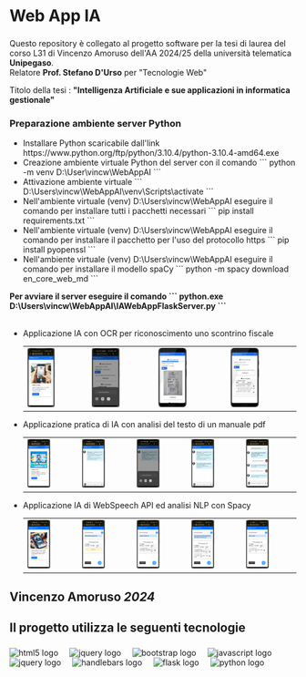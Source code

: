 <h1 align="left">Web App IA </h1>

###

<p align="left">Questo repository è collegato al progetto software per la tesi di laurea del corso L31 di Vincenzo Amoruso dell'AA 2024/25 della università telematica <b>Unipegaso</b>. <br/>Relatore <b>Prof. Stefano D&apos;Urso</b> per &quot;Tecnologie Web&quot;</p>
<p align="left">Titolo della tesi : <b>&quot;Intelligenza Artificiale e sue applicazioni in informatica gestionale&quot;</b></p>
<h3 align="left">Preparazione ambiente server Python</h3>
<ul>
  <li>Installare Python scaricabile dall'link 
    https://www.python.org/ftp/python/3.10.4/python-3.10.4-amd64.exe
  </li>
  <li>Creazione ambiente virtuale Python del server con il comando
    ```
    python -m venv D:\User\vincw\WebAppAI
    ```
  </li>
  <li>Attivazione ambiente virtuale 
    ```
    D:\Users\vincw\WebAppAI\venv\Scripts\activate 
    ```
  </li>
   <li>Nell'ambiente virtuale (venv) D:\Users\vincw\WebAppAI  eseguire il comando per installare tutti i pacchetti necessari
    ```
    pip install requirements.txt 
    ```
  </li>
  <li>Nell'ambiente virtuale (venv) D:\Users\vincw\WebAppAI  eseguire il comando per installare il pacchetto per l'uso del protocollo https
    ```
    pip install pyopenssl 
    ```
  </li>
  <li>Nell'ambiente virtuale (venv) D:\Users\vincw\WebAppAI  eseguire il comando per installare il modello spaCy
    ```
    python -m spacy download en_core_web_md
    ```
  </li>
</ul>  
<b>Per avviare il server eseguire il comando 
  ```
  python.exe D:\Users\vincw\WebAppAI\IAWebAppFlaskServer.py
 ```
</b>
<br/>
<br/>
<ul>
  <li>Applicazione IA con OCR per riconoscimento uno scontrino fiscale<br/>
    <table>
      <tr>
        <td><img src="https://github.com/vamoruso/WebAppAI/blob/main/screenshots/OCR/OCR_screen_1_1.png" style="width: 50%; height: 50%" /> </td>
        <td><img src="https://github.com/vamoruso/WebAppAI/blob/main/screenshots/OCR/OCR_screen_1.png" style="width: 50%; height: 50%" /> </td>
        <td><img src="https://github.com/vamoruso/WebAppAI/blob/main/screenshots/OCR/OCR_screen_2.png" style="width: 50%; height: 50%" /> </td>
        <td><img src="https://github.com/vamoruso/WebAppAI/blob/main/screenshots/OCR/OCR_screen_3.png" style="width: 50%; height: 50%" /> </td>
      </tr>  
    </table>
  </li>
  <li>Applicazione pratica di IA con analisi del testo di un manuale pdf<br/>
    <table>
       <tr>
        <td><img src="https://github.com/vamoruso/WebAppAI/blob/main/screenshots/Chatbot/Chatbot_screen1.png" style="width: 50%; height: 50%"/> </td>
        <td><img src="https://github.com/vamoruso/WebAppAI/blob/main/screenshots/Chatbot/Chatbot_screen2.png" style="width: 50%; height: 50%"/> </td>
        <td><img src="https://github.com/vamoruso/WebAppAI/blob/main/screenshots/Chatbot/Chatbot_screen3.png" style="width: 50%; height: 50%"/> </td>
        <td><img src="https://github.com/vamoruso/WebAppAI/blob/main/screenshots/Chatbot/Chatbot_screen4.png" style="width: 50%; height: 50%"/> </td>
        <td><img src="https://github.com/vamoruso/WebAppAI/blob/main/screenshots/Chatbot/Chatbot_screen5.png" style="width: 50%; height: 50%"/> </td>
       </tr>
    </table>  
  </li>
  <li>Applicazione IA di WebSpeech API ed analisi NLP con Spacy<br/>
      <table>
      <tr>
      <td><img src="https://github.com/vamoruso/WebAppAI/blob/main/screenshots/absences_vocal_command/AssenzeDaComandoVocale_screen1.png" style="width: 50%; height: 50%"/> </td>
      <td><img src="https://github.com/vamoruso/WebAppAI/blob/main/screenshots/absences_vocal_command/AssenzeDaComandoVocale_screen2.png" style="width: 50%; height: 50%"/> </td>
      <td><img src="https://github.com/vamoruso/WebAppAI/blob/main/screenshots/absences_vocal_command/AssenzeDaComandoVocale_screen3.png" style="width: 50%; height: 50%"/> </td>
      <td><img src="https://github.com/vamoruso/WebAppAI/blob/main/screenshots/absences_vocal_command/AssenzeDaComandoVocale_screen4.png" style="width: 50%; height: 50%"/> </td>
      <td><img src="https://github.com/vamoruso/WebAppAI/blob/main/screenshots/absences_vocal_command/AssenzeDaComandoVocale_screen5.png" style="width: 50%; height: 50%"/> </td>  
       </tr>  
      </table>   
  </li>
</ul>


###

<h2 align="left">Vincenzo Amoruso <cite>2024</cite></h2>

###

<h2 align="left">Il progetto utilizza le seguenti tecnologie</h2>

###

<div align="left">
  <img src="https://cdn.jsdelivr.net/gh/devicons/devicon/icons/html5/html5-original.svg" height="40" alt="html5 logo"  />
  <img width="12" />
  <img src="https://cdn.jsdelivr.net/gh/devicons/devicon/icons/css3/css3-original.svg" height="40" alt="jquery logo"  />
  <img width="12" />
  <img src="https://cdn.jsdelivr.net/gh/devicons/devicon/icons/bootstrap/bootstrap-original.svg" height="40" alt="bootstrap logo"  />
  <img width="12" />
  <img src="https://cdn.jsdelivr.net/gh/devicons/devicon/icons/javascript/javascript-original.svg" height="40" alt="javascript logo"  />
  <img width="12" />
  <img src="https://cdn.jsdelivr.net/gh/devicons/devicon/icons/jquery/jquery-original.svg" height="40" alt="jquery logo"  />
  <img width="12" />
  <img src="https://cdn.jsdelivr.net/gh/devicons/devicon/icons/handlebars/handlebars-original.svg" height="40" alt="handlebars logo"  />
  <img width="12" />
  <img src="https://cdn.jsdelivr.net/gh/devicons/devicon/icons/flask/flask-original.svg" height="40" alt="flask logo"  />
  <img width="12" />
  <img src="https://cdn.jsdelivr.net/gh/devicons/devicon/icons/python/python-original.svg" height="40" alt="python logo"  />
</div>

###
